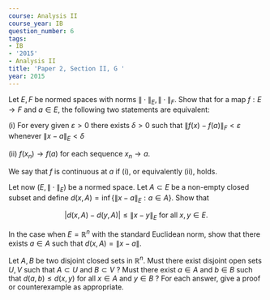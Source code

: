 ```yaml
---
course: Analysis II
course_year: IB
question_number: 6
tags:
- IB
- '2015'
- Analysis II
title: 'Paper 2, Section II, G '
year: 2015
---
```




Let $E, F$ be normed spaces with norms $\|\cdot\|_{E},\|\cdot\|_{F}$. Show that for a map $f: E \rightarrow F$ and $a \in E$, the following two statements are equivalent:

(i) For every given $\varepsilon>0$ there exists $\delta>0$ such that $\|f(x)-f(a)\|_{F}<\varepsilon$ whenever $\|x-a\|_{E}<\delta$

(ii) $f\left(x_{n}\right) \rightarrow f(a)$ for each sequence $x_{n} \rightarrow a$.

We say that $f$ is continuous at $a$ if (i), or equivalently (ii), holds.

Let now $\left(E,\|\cdot\|_{E}\right)$ be a normed space. Let $A \subset E$ be a non-empty closed subset and define $d(x, A)=\inf \left\{\|x-a\|_{E}: a \in A\right\}$. Show that

$$|d(x, A)-d(y, A)| \leqslant\|x-y\|_{E} \text { for all } x, y \in E .$$

In the case when $E=\mathbb{R}^{n}$ with the standard Euclidean norm, show that there exists $a \in A$ such that $d(x, A)=\|x-a\|$.

Let $A, B$ be two disjoint closed sets in $\mathbb{R}^{n}$. Must there exist disjoint open sets $U, V$ such that $A \subset U$ and $B \subset V$ ? Must there exist $a \in A$ and $b \in B$ such that $d(a, b) \leqslant d(x, y)$ for all $x \in A$ and $y \in B$ ? For each answer, give a proof or counterexample as appropriate.